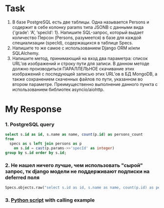 # Task

1. В базе PostgreSQL есть две таблицы. Одна называется Persons и содержит в себе колонку params типа JSONB с данными вида {‘grade’: ‘A’, ‘specId’: 1}. Напишите SQL-запрос, который выдает количество Персон (Persons, разумеется) в базе для каждой специализации (specId), содержащихся в таблице Specs.
2. Напишите то же самое с использованием Django ORM и/или SQLAlchemy.
3. Напишите метод, принимающий на вход два параметра: список URL’ов изображений и строку пути для записи. В данном методе должно производиться ПАРАЛЛЕЛЬНОЕ скачивание этих изображений с последующей записью этих URL’ов в БД MongoDB, а также сохранением скаченных файлов по пути, указанном во втором параметре.  Преимущественно выполнение данного пункта с использованием библиотек asyncio/aiohttp.

# My Response

### 1. PostgreSQL query
```sql
select s.id as id, s.name as name, count(p.id) as persons_count 
from 
  specs as s left join persons as p 
    on s.id = cast(p.params->>'specId' as integer) 
group by s.id order by s.id;
```

### 2. Не нашел ничего лучше, чем использовать "сырой" запрос, тк django модели не поддерживают подписки на deferred поля
```python
Specs.objects.raw("select s.id as id, s.name as name, count(p.id) as persons_count from spec as s left join person as p on s.id = cast(p.params->>'specId' as integer) group by s.id order by s.id;")
```

### 3. [Python script](./main.py) with calling example
